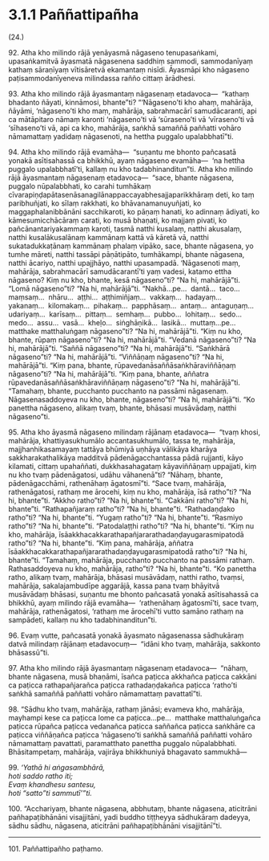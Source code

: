 

# 3.1.1 Paññattipañha




(24.)

92\. Atha kho milindo rājā yenāyasmā nāgaseno tenupasaṅkami, upasaṅkamitvā āyasmatā nāgasenena saddhiṃ sammodi, sammodanīyaṃ kathaṃ sāraṇīyaṃ vītisāretvā ekamantaṃ nisīdi. Āyasmāpi kho nāgaseno paṭisammodanīyeneva milindassa rañño cittaṃ ārādhesi.

93\. Atha kho milindo rājā āyasmantaṃ nāgasenaṃ etadavoca—  “kathaṃ bhadanto ñāyati, kinnāmosi, bhante”ti? “‘Nāgaseno’ti kho ahaṃ, mahārāja, ñāyāmi, ‘nāgaseno’ti kho maṃ, mahārāja, sabrahmacārī samudācaranti, api ca mātāpitaro nāmaṃ karonti ‘nāgaseno’ti vā ‘sūraseno’ti vā ‘vīraseno’ti vā ‘sīhaseno’ti vā, api ca kho, mahārāja, saṅkhā samaññā paññatti vohāro nāmamattaṃ yadidaṃ nāgasenoti, na hettha puggalo upalabbhatī”ti.

94\. Atha kho milindo rājā evamāha—  “suṇantu me bhonto pañcasatā yonakā asītisahassā ca bhikkhū, ayaṃ nāgaseno evamāha—  ‘na hettha puggalo upalabbhatī’ti, kallaṃ nu kho tadabhinanditun”ti. Atha kho milindo rājā āyasmantaṃ nāgasenaṃ etadavoca—  “sace, bhante nāgasena, puggalo nūpalabbhati, ko carahi tumhākaṃ cīvarapiṇḍapātasenāsanagilānappaccayabhesajjaparikkhāraṃ deti, ko taṃ paribhuñjati, ko sīlaṃ rakkhati, ko bhāvanamanuyuñjati, ko maggaphalanibbānāni sacchikaroti, ko pāṇaṃ hanati, ko adinnaṃ ādiyati, ko kāmesumicchācāraṃ carati, ko musā bhaṇati, ko majjaṃ pivati, ko pañcānantariyakammaṃ karoti, tasmā natthi kusalaṃ, natthi akusalaṃ, natthi kusalākusalānaṃ kammānaṃ kattā vā kāretā vā, natthi sukatadukkaṭānaṃ kammānaṃ phalaṃ vipāko, sace, bhante nāgasena, yo tumhe māreti, natthi tassāpi pāṇātipāto, tumhākampi, bhante nāgasena, natthi ācariyo, natthi upajjhāyo, natthi upasampadā. ‘Nāgasenoti maṃ, mahārāja, sabrahmacārī samudācarantī’ti yaṃ vadesi, katamo ettha nāgaseno? Kiṃ nu kho, bhante, kesā nāgaseno”ti? “Na hi, mahārājā”ti. “Lomā nāgaseno”ti? “Na hi, mahārājā”ti. “Nakhā…pe…  dantā…  taco…  maṃsaṃ…  nhāru…  aṭṭhi…  aṭṭhimiñjaṃ…  vakkaṃ…  hadayaṃ…  yakanaṃ…  kilomakaṃ…  pihakaṃ…  papphāsaṃ…  antaṃ…  antaguṇaṃ…  udariyaṃ…  karīsaṃ…  pittaṃ…  semhaṃ…  pubbo…  lohitaṃ…  sedo…  medo…  assu…  vasā…  kheḷo…  siṅghāṇikā…  lasikā…  muttaṃ…pe…  matthake matthaluṅgaṃ nāgaseno”ti? “Na hi, mahārājā”ti. “Kiṃ nu kho, bhante, rūpaṃ nāgaseno”ti? “Na hi, mahārājā”ti. “Vedanā nāgaseno”ti? “Na hi, mahārājā”ti. “Saññā nāgaseno”ti? “Na hi, mahārājā”ti. “Saṅkhārā nāgaseno”ti? “Na hi, mahārājā”ti. “Viññāṇaṃ nāgaseno”ti? “Na hi, mahārājā”ti. “Kiṃ pana, bhante, rūpavedanāsaññāsaṅkhāraviññāṇaṃ nāgaseno”ti? “Na hi, mahārājā”ti. “Kiṃ pana, bhante, aññatra rūpavedanāsaññāsaṅkhāraviññāṇaṃ nāgaseno”ti? “Na hi, mahārājā”ti. “Tamahaṃ, bhante, pucchanto pucchanto na passāmi nāgasenaṃ. Nāgasenasaddoyeva nu kho, bhante, nāgaseno”ti? “Na hi, mahārājā”ti. “Ko panettha nāgaseno, alikaṃ tvaṃ, bhante, bhāsasi musāvādaṃ, natthi nāgaseno”ti.

95\. Atha kho āyasmā nāgaseno milindaṃ rājānaṃ etadavoca—  “tvaṃ khosi, mahārāja, khattiyasukhumālo accantasukhumālo, tassa te, mahārāja, majjhanhikasamayaṃ tattāya bhūmiyā uṇhāya vālikāya kharāya sakkharakathalikāya madditvā pādenāgacchantassa pādā rujjanti, kāyo kilamati, cittaṃ upahaññati, dukkhasahagataṃ kāyaviññāṇaṃ uppajjati, kiṃ nu kho tvaṃ pādenāgatosi, udāhu vāhanenā”ti? “Nāhaṃ, bhante, pādenāgacchāmi, rathenāhaṃ āgatosmī”ti. “Sace tvaṃ, mahārāja, rathenāgatosi, rathaṃ me ārocehi, kiṃ nu kho, mahārāja, īsā ratho”ti? “Na hi, bhante”ti. “Akkho ratho”ti? “Na hi, bhante”ti. “Cakkāni ratho”ti? “Na hi, bhante”ti. “Rathapañjaraṃ ratho”ti? “Na hi, bhante”ti. “Rathadaṇḍako ratho”ti? “Na hi, bhante”ti. “Yugaṃ ratho”ti? “Na hi, bhante”ti. “Rasmiyo ratho”ti? “Na hi, bhante”ti. “Patodalaṭṭhi ratho”ti? “Na hi, bhante”ti. “Kiṃ nu kho, mahārāja, īsāakkhacakkarathapañjararathadaṇḍayugarasmipatodā ratho”ti? “Na hi, bhante”ti. “Kiṃ pana, mahārāja, aññatra īsāakkhacakkarathapañjararathadaṇḍayugarasmipatodā ratho”ti? “Na hi, bhante”ti. “Tamahaṃ, mahārāja, pucchanto pucchanto na passāmi rathaṃ. Rathasaddoyeva nu kho, mahārāja, ratho”ti? “Na hi, bhante”ti. “Ko panettha ratho, alikaṃ tvaṃ, mahārāja, bhāsasi musāvādaṃ, natthi ratho, tvaṃsi, mahārāja, sakalajambudīpe aggarājā, kassa pana tvaṃ bhāyitvā musāvādaṃ bhāsasi, suṇantu me bhonto pañcasatā yonakā asītisahassā ca bhikkhū, ayaṃ milindo rājā evamāha—  ‘rathenāhaṃ āgatosmī’ti, sace tvaṃ, mahārāja, rathenāgatosi, ‘rathaṃ me ārocehī’ti vutto samāno rathaṃ na sampādeti, kallaṃ nu kho tadabhinanditun”ti.

96\. Evaṃ vutte, pañcasatā yonakā āyasmato nāgasenassa sādhukāraṃ datvā milindaṃ rājānaṃ etadavocuṃ—  “idāni kho tvaṃ, mahārāja, sakkonto bhāsassū”ti.

97\. Atha kho milindo rājā āyasmantaṃ nāgasenaṃ etadavoca—  “nāhaṃ, bhante nāgasena, musā bhaṇāmi, īsañca paṭicca akkhañca paṭicca cakkāni ca paṭicca rathapañjarañca paṭicca rathadaṇḍakañca paṭicca ‘ratho’ti saṅkhā samaññā paññatti vohāro nāmamattaṃ pavattatī”ti.

98\. “Sādhu kho tvaṃ, mahārāja, rathaṃ jānāsi; evameva kho, mahārāja, mayhampi kese ca paṭicca lome ca paṭicca…pe…  matthake matthaluṅgañca paṭicca rūpañca paṭicca vedanañca paṭicca saññañca paṭicca saṅkhāre ca paṭicca viññāṇañca paṭicca ‘nāgaseno’ti saṅkhā samaññā paññatti vohāro nāmamattaṃ pavattati, paramatthato panettha puggalo nūpalabbhati. Bhāsitampetaṃ, mahārāja, vajirāya bhikkhuniyā bhagavato sammukhā—

99\. _‘Yathā hi aṅgasambhārā,_  
_hoti saddo ratho iti;_  
_Evaṃ khandhesu santesu,_  
_hoti “satto”ti sammutī’”ti._  


100\. “Acchariyaṃ, bhante nāgasena, abbhutaṃ, bhante nāgasena, aticitrāni pañhapaṭibhānāni visajjitāni, yadi buddho tiṭṭheyya sādhukāraṃ dadeyya, sādhu sādhu, nāgasena, aticitrāni pañhapaṭibhānāni visajjitānī”ti.

---

101\. Paññattipañho paṭhamo.





